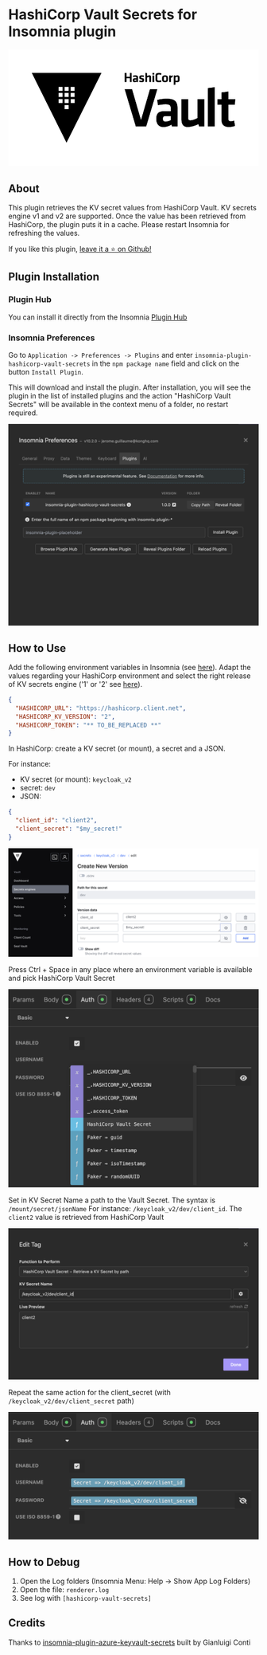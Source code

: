 # HashiCorp Vault Secrets for Insomnia plugin

<div align="center">
  <img src="assets/Vault_PrimaryLogo_Black.png" alt="Vault"/>
</div>

## About
This plugin retrieves the KV secret values from HashiCorp Vault. KV secrets engine v1 and v2 are supported. Once the value has been retrieved from HashiCorp, the plugin puts it in a cache. Please restart Insomnia for refreshing the values.

If you like this plugin, [leave it a ⭐ on Github!](https://github.com/jeromeguillaume/insomnia-plugin-hashicorp-vault-secrets)

## Plugin Installation

### Plugin Hub
You can install it directly from the Insomnia [Plugin Hub](https://insomnia.rest/plugins/insomnia-plugin-hashicorp-vault-secrets)

### Insomnia Preferences
Go to `Application -> Preferences -> Plugins` and enter `insomnia-plugin-hashicorp-vault-secrets` in the `npm package name` field and click on the button `Install Plugin`.

This will download and install the plugin. After installation, you will see the plugin in the list of installed plugins
and the action "HashiCorp Vault Secrets" will be available in the context menu of a folder, no restart required.

<div align="center">
  <img src="assets/Insomnia-prefrences.png" alt="Insomnia Preferences"/>
</div>


## How to Use
Add the following environment variables in Insomnia (see [here](https://docs.insomnia.rest/insomnia/environment-variables#environment-basics)). Adapt the values regarding your HashiCorp environment and select the right release of KV secrets engine ('1' or '2' see [here](https://developer.hashicorp.com/vault/docs/secrets/kv)).
```json
{
  "HASHICORP_URL": "https://hashicorp.client.net",
  "HASHICORP_KV_VERSION": "2",
  "HASHICORP_TOKEN": "** TO_BE_REPLACED **"
}
```
In HashiCorp: create a KV secret (or mount), a secret and a JSON.

For instance: 
- KV secret (or mount): `keycloak_v2`
- secret: `dev`
- JSON:
```json
{
  "client_id": "client2",
  "client_secret": "$my_secret!"
}
```
<div align="center">
  <img src="assets/Vault_KV2.png" alt="Vault KV 2"/>
</div>


Press Ctrl + Space in any place where an environment variable is available and pick HashiCorp Vault Secret
<div align="center">
  <img src="assets/Insomnia_ctrl_space.png" alt="Insomnia Ctrl + Space"/>
</div>


Set in KV Secret Name a path to the Vault Secret. The syntax is `/mount/secret/jsonName`
For instance: `/keycloak_v2/dev/client_id`. The `client2` value is retrieved from HashiCorp Vault
<div align="center">
  <img src="assets/Insomnia_Edit_Tag.png" alt="Insomnia Edit Tag"/>
</div>

Repeat the same action for the client_secret (with `/keycloak_v2/dev/client_secret` path)
<div align="center">
  <img src="assets/Insomnia_with_all_secrets.png" alt="Insomnia All Secrets"/>
</div>


## How to Debug
1) Open the Log folders (Insomnia Menu: Help -> Show App Log Folders)
2) Open the file: `renderer.log`
3) See log with `[hashicorp-vault-secrets]`

## Credits
Thanks to [insomnia-plugin-azure-keyvault-secrets](https://insomnia.rest/plugins/insomnia-plugin-azure-keyvault-secrets) built by Gianluigi Conti